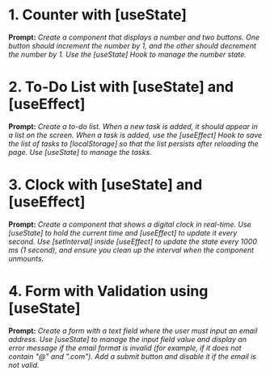 # **1. Counter with [useState]**
**Prompt:** _Create a component that displays a number and two buttons. One button should increment the number by 1, and the other should decrement the number by 1. Use the [useState] Hook to manage the number state._


# **2. To-Do List with [useState] and [useEffect]**
**Prompt:** _Create a to-do list. When a new task is added, it should appear in a list on the screen. When a task is added, use the [useEffect] Hook to save the list of tasks to [localStorage] so that the list persists after reloading the page. Use [useState] to manage the tasks._


# **3. Clock with [useState] and [useEffect]**
**Prompt:** _Create a component that shows a digital clock in real-time. Use [useState] to hold the current time and [useEffect] to update it every second. Use [setInterval] inside [useEffect] to update the state every 1000 ms (1 second), and ensure you clean up the interval when the component unmounts._


# **4. Form with Validation using [useState]**
**Prompt:** _Create a form with a text field where the user must input an email address. Use [useState] to manage the input field value and display an error message if the email format is invalid (for example, if it does not contain "@" and ".com"). Add a submit button and disable it if the email is not valid._